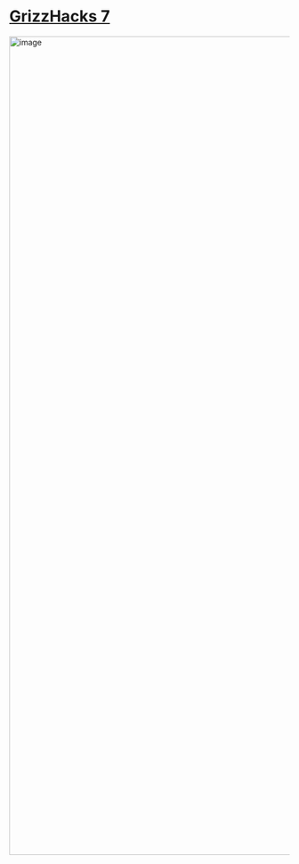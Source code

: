 # [GrizzHacks 7](https://grizzhacks.org)
<img width="1469" alt="image" src="https://github.com/user-attachments/assets/2a9f3034-d4dd-4104-97fe-016ba481b564" />
